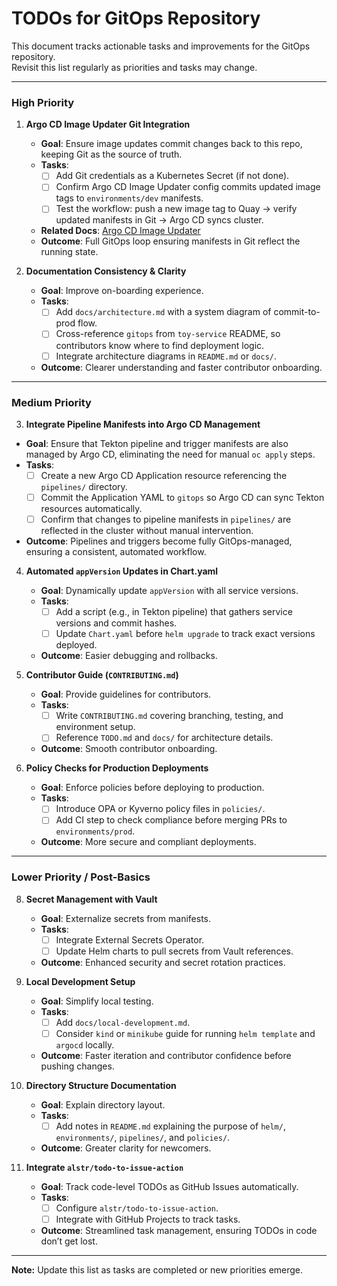 # TODOs for GitOps Repository

This document tracks actionable tasks and improvements for the GitOps repository.  
Revisit this list regularly as priorities and tasks may change.

---

### High Priority

1. **Argo CD Image Updater Git Integration**  
   - **Goal**: Ensure image updates commit changes back to this repo, keeping Git as the source of truth.  
   - **Tasks**:
     - [ ] Add Git credentials as a Kubernetes Secret (if not done).
     - [ ] Confirm Argo CD Image Updater config commits updated image tags to `environments/dev` manifests.
     - [ ] Test the workflow: push a new image tag to Quay → verify updated manifests in Git → Argo CD syncs cluster.
   - **Related Docs**: [Argo CD Image Updater](https://argocd-image-updater.readthedocs.io/)
   - **Outcome**: Full GitOps loop ensuring manifests in Git reflect the running state.

2. **Documentation Consistency & Clarity**  
   - **Goal**: Improve on-boarding experience.  
   - **Tasks**:
     - [ ] Add `docs/architecture.md` with a system diagram of commit-to-prod flow.
     - [ ] Cross-reference `gitops` from `toy-service` README, so contributors know where to find deployment logic.
     - [ ] Integrate architecture diagrams in `README.md` or `docs/`.
   - **Outcome**: Clearer understanding and faster contributor onboarding.

---

### Medium Priority

3.  **Integrate Pipeline Manifests into Argo CD Management**
   - **Goal**: Ensure that Tekton pipeline and trigger manifests are also managed by Argo CD, eliminating the need for manual `oc apply` steps.
   - **Tasks**:
     - [ ] Create a new Argo CD Application resource referencing the `pipelines/` directory.
     - [ ] Commit the Application YAML to `gitops` so Argo CD can sync Tekton resources automatically.
     - [ ] Confirm that changes to pipeline manifests in `pipelines/` are reflected in the cluster without manual intervention.
   - **Outcome**: Pipelines and triggers become fully GitOps-managed, ensuring a consistent, automated workflow.
  
4. **Automated `appVersion` Updates in Chart.yaml**  
   - **Goal**: Dynamically update `appVersion` with all service versions.  
   - **Tasks**:
     - [ ] Add a script (e.g., in Tekton pipeline) that gathers service versions and commit hashes.
     - [ ] Update `Chart.yaml` before `helm upgrade` to track exact versions deployed.
   - **Outcome**: Easier debugging and rollbacks.

5. **Contributor Guide (`CONTRIBUTING.md`)**  
   - **Goal**: Provide guidelines for contributors.  
   - **Tasks**:
     - [ ] Write `CONTRIBUTING.md` covering branching, testing, and environment setup.
     - [ ] Reference `TODO.md` and `docs/` for architecture details.
   - **Outcome**: Smooth contributor onboarding.

6. **Policy Checks for Production Deployments**  
   - **Goal**: Enforce policies before deploying to production.  
   - **Tasks**:
     - [ ] Introduce OPA or Kyverno policy files in `policies/`.
     - [ ] Add CI step to check compliance before merging PRs to `environments/prod`.
   - **Outcome**: More secure and compliant deployments.

---

### Lower Priority / Post-Basics

8. **Secret Management with Vault**  
   - **Goal**: Externalize secrets from manifests.  
   - **Tasks**:
     - [ ] Integrate External Secrets Operator.
     - [ ] Update Helm charts to pull secrets from Vault references.
   - **Outcome**: Enhanced security and secret rotation practices.

9. **Local Development Setup**  
   - **Goal**: Simplify local testing.  
   - **Tasks**:
     - [ ] Add `docs/local-development.md`.
     - [ ] Consider `kind` or `minikube` guide for running `helm template` and `argocd` locally.
   - **Outcome**: Faster iteration and contributor confidence before pushing changes.

10. **Directory Structure Documentation**  
    - **Goal**: Explain directory layout.  
    - **Tasks**:
      - [ ] Add notes in `README.md` explaining the purpose of `helm/`, `environments/`, `pipelines/`, and `policies/`.
    - **Outcome**: Greater clarity for newcomers.

11. **Integrate `alstr/todo-to-issue-action`**  
    - **Goal**: Track code-level TODOs as GitHub Issues automatically.  
    - **Tasks**:
      - [ ] Configure `alstr/todo-to-issue-action`.
      - [ ] Integrate with GitHub Projects to track tasks.
    - **Outcome**: Streamlined task management, ensuring TODOs in code don’t get lost.

---

**Note:** Update this list as tasks are completed or new priorities emerge.